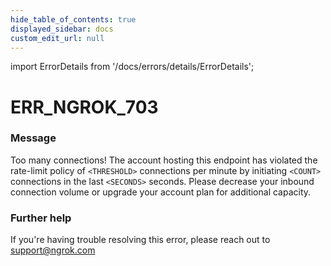 ```yaml
---
hide_table_of_contents: true
displayed_sidebar: docs
custom_edit_url: null
---
```


import ErrorDetails from '/docs/errors/details/ErrorDetails';

# ERR_NGROK_703

### Message
Too many connections! The account hosting this endpoint has violated the rate-limit policy of `<THRESHOLD>` connections per minute by initiating `<COUNT>` connections in the last `<SECONDS>` seconds. Please decrease your inbound connection volume or upgrade your account plan for additional capacity.

### Further help
If you're having trouble resolving this error, please reach out to [support@ngrok.com](mailto:support@ngrok.com?subject=Help%20with%20ERR_NGROK_703)

<ErrorDetails error='err_ngrok_703' />
